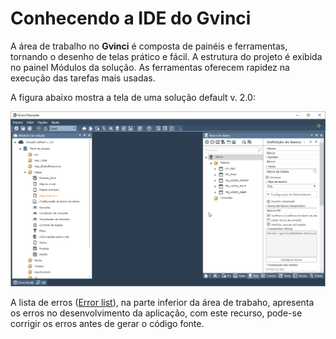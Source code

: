 # Conhecendo a IDE do Gvinci

A área de trabalho no **Gvinci** é composta de painéis e ferramentas, tornando o desenho de telas prático e fácil. A estrutura do projeto é exibida no painel Módulos da solução. As ferramentas oferecem rapidez na execução das tarefas mais usadas.

A figura abaixo mostra a tela de uma solução default v. 2.0:

![](../../.gitbook/assets/image%20%281%29.png)

A lista de erros \([Error list](http://www.gvinci.com.br/manual/error_list.htm)\), na parte inferior da área de trabaho, apresenta os erros no desenvolvimento da aplicação, com este recurso, pode-se corrigir os erros antes de gerar o código fonte.

